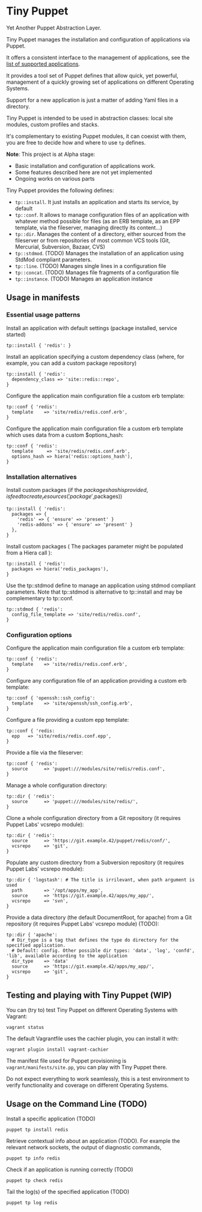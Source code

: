 # Tiny Puppet

Yet Another Puppet Abstraction Layer.

Tiny Puppet manages the installation and configuration of applications via Puppet.

It offers a consistent interface to the management of applications, see the [list of supported applications](https://github.com/example42/puppet-tp/tree/master/data).

It provides a tool set of Puppet defines that allow quick, yet powerful, management of a quickly growing set of applications on different Operating Systems.

Support for a new application is just a matter of adding Yaml files in a directory.

Tiny Puppet is intended to be used in abstraction classes: local site modules, custom profiles and stacks.

It's complementary to existing Puppet modules, it can coexist with them, you are free to decide how and where to use ```tp``` defines.

**Note**: This project is at Alpha stage:
  - Basic installation and configuration of applications work.
  - Some features described here are not yet implemented
  - Ongoing works on various parts

Tiny Puppet provides the following defines:

- ```tp::install```. It just installs an application and starts its service, by default
- ```tp::conf```. It allows to manage configuration files of an application with whatever method possible for files (as an ERB template, as an EPP template, via the fileserver, managing directly its content...)
- ```tp::dir```. Manages the content of a directory, either sourced from the fileserver or from repositories of most common VCS tools (Git, Mercurial, Subversion, Bazaar, CVS)
- ```tp::stdmod```. (TODO) Manages the installation of an application using StdMod compliant parameters.
- ```tp::line```. (TODO) Manages single lines in a configuration file
- ```tp::concat```. (TODO) Manages file fragments of a configuration file
- ```tp::instance```. (TODO) Manages an application instance


## Usage in manifests

### Essential usage patterns

Install an application with default settings (package installed, service started)

    tp::install { 'redis': }

Install an application specifying a custom dependency class (where, for example, you can add a custom package repository)

    tp::install { 'redis':
      dependency_class => 'site::redis::repo',
    }

Configure the application main configuration file a custom erb template:

    tp::conf { 'redis':
      template    => 'site/redis/redis.conf.erb',
    }

Configure the application main configuration file a custom erb template which uses data from a custom $options_hash:

    tp::conf { 'redis':
      template     => 'site/redis/redis.conf.erb',
      options_hash => hiera('redis::options_hash'),
    }


### Installation alternatives

Install custom packages (if the $packages hash is provided, is feed to create_resources('package',$packages))

    tp::install { 'redis':
      packages => {
        'redis' => { 'ensure' => 'present' }
        'redis-addons' => { 'ensure' => 'present' }
      },
    }

Install custom packages ( The packages parameter might be populated from a Hiera call ):

    tp::install { 'redis':
      packages => hiera('redis_packages'),
    }

Use the tp::stdmod define to manage an application using stdmod compliant parameters.
Note that tp::stdmod is alternative to tp::install and may be complementary to tp::conf.

    tp::stdmod { 'redis':
      config_file_template => 'site/redis/redis.conf',
    }


### Configuration options

Configure the application main configuration file a custom erb template:

    tp::conf { 'redis':
      template    => 'site/redis/redis.conf.erb',
    }

Configure any configuration file of an application providing a custom erb template:

    tp::conf { 'openssh::ssh_config':
      template    => 'site/openssh/ssh_config.erb',
    }


Configure a file providing a custom epp template:

    tp::conf { 'redis:
      epp   => 'site/redis/redis.conf.epp',
    }


Provide a file via the fileserver:

    tp::conf { 'redis':
      source      => 'puppet:///modules/site/redis/redis.conf',
    }


Manage a whole configuration directory:

    tp::dir { 'redis':
      source      => 'puppet:///modules/site/redis/',
    }

Clone a whole configuration directory from a Git repository (it requires Puppet Labs' vcsrepo module):

    tp::dir { 'redis':
      source      => 'https://git.example.42/puppet/redis/conf/',
      vcsrepo     => 'git',
    }

Populate any custom directory from a Subversion repository (it requires Puppet Labs' vcsrepo module):

    tp::dir { 'logstash': # The title is irrilevant, when path argument is used 
      path        => '/opt/apps/my_app',
      source      => 'https://git.example.42/apps/my_app/',
      vcsrepo     => 'svn',
    }

Provide a data directory (the default DocumentRoot, for apache) from a Git repository (it requires Puppet Labs' vcsrepo module) (TODO):

    tp::dir { 'apache':
      # Dir_type is a tag that defines the type do directory for the specified application.
      # Default: config. Other possible dir types: 'data', 'log', 'confd', 'lib', available according to the application
      dir_type    => 'data' 
      source      => 'https://git.example.42/apps/my_app/',
      vcsrepo     => 'git',
    }


## Testing and playing with Tiny Puppet (WIP)

You can (try to) test Tiny Puppet on different Operating Systems with Vagrant:

    vagrant status

The default Vagrantfile uses the cachier plugin, you can install it with:

    vagrant plugin install vagrant-cachier

The manifest file used for Puppet provisioning is ```vagrant/manifests/site.pp```, you can play with Tiny Puppet there.

Do not expect everything to work seamlessly, this is a test environment to verify functionality and coverage on different Operating Systems. 


## Usage on the Command Line (TODO)

 
Install a specific application (TODO)

    puppet tp install redis


Retrieve contextual info about an application (TODO). For example the relevant network sockets, the output of diagnostic commands, 

    puppet tp info redis


Check if an application is running correctly (TODO)

    puppet tp check redis


Tail the log(s) of the specified application (TODO)

    puppet tp log redis


